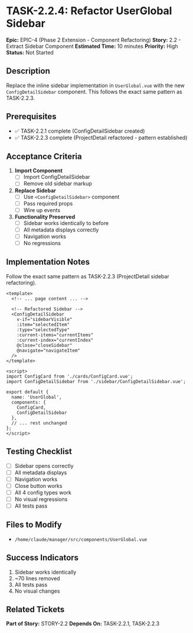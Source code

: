 # TASK-2.2.4: Refactor UserGlobal Sidebar

**Epic:** EPIC-4 (Phase 2 Extension - Component Refactoring)
**Story:** 2.2 - Extract Sidebar Component
**Estimated Time:** 10 minutes
**Priority:** High
**Status:** Not Started

## Description

Replace the inline sidebar implementation in `UserGlobal.vue` with the new `ConfigDetailSidebar` component. This follows the exact same pattern as TASK-2.2.3.

## Prerequisites

- ✅ TASK-2.2.1 complete (ConfigDetailSidebar created)
- ✅ TASK-2.2.3 complete (ProjectDetail refactored - pattern established)

## Acceptance Criteria

1. **Import Component**
   - [ ] Import ConfigDetailSidebar
   - [ ] Remove old sidebar markup

2. **Replace Sidebar**
   - [ ] Use `<ConfigDetailSidebar>` component
   - [ ] Pass required props
   - [ ] Wire up events

3. **Functionality Preserved**
   - [ ] Sidebar works identically to before
   - [ ] All metadata displays correctly
   - [ ] Navigation works
   - [ ] No regressions

## Implementation Notes

Follow the exact same pattern as TASK-2.2.3 (ProjectDetail sidebar refactoring).

```vue
<template>
  <!-- ... page content ... -->

  <!-- Refactored Sidebar -->
  <ConfigDetailSidebar
    v-if="sidebarVisible"
    :item="selectedItem"
    :type="selectedType"
    :current-items="currentItems"
    :current-index="currentIndex"
    @close="closeSidebar"
    @navigate="navigateItem"
  />
</template>

<script>
import ConfigCard from './cards/ConfigCard.vue';
import ConfigDetailSidebar from './sidebar/ConfigDetailSidebar.vue';

export default {
  name: 'UserGlobal',
  components: {
    ConfigCard,
    ConfigDetailSidebar
  },
  // ... rest unchanged
};
</script>
```

## Testing Checklist

- [ ] Sidebar opens correctly
- [ ] All metadata displays
- [ ] Navigation works
- [ ] Close button works
- [ ] All 4 config types work
- [ ] No visual regressions
- [ ] All tests pass

## Files to Modify

- `/home/claude/manager/src/components/UserGlobal.vue`

## Success Indicators

1. Sidebar works identically
2. ~70 lines removed
3. All tests pass
4. No visual changes

## Related Tickets

**Part of Story:** STORY-2.2
**Depends On:** TASK-2.2.1, TASK-2.2.3
